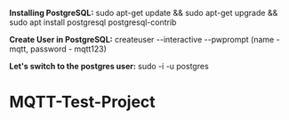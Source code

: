 **Installing PostgreSQL:**
sudo apt-get update && sudo apt-get upgrade && sudo apt install postgresql postgresql-contrib

**Create User in PostgreSQL:**
createuser --interactive --pwprompt
(name - mqtt, password - mqtt123)

**Let's switch to the postgres user:**
sudo -i -u postgres

# MQTT-Test-Project
